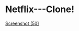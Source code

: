 # Netflix---Clone!
[Screenshot (50)](https://user-images.githubusercontent.com/110683580/215563878-bb8f4d55-0eb7-4f45-95b1-8fa2f07c1fc5.png)
